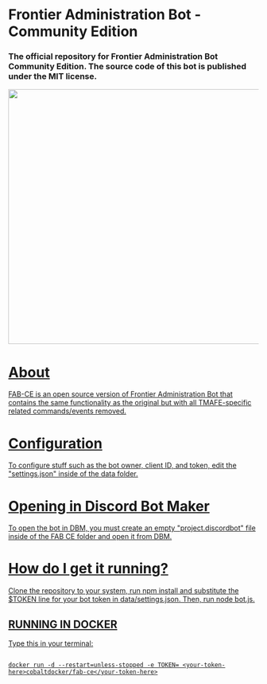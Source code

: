 
#  Frontier Administration Bot - Community Edition

###  The official repository for Frontier Administration Bot Community Edition. The source code of this bot is published under the MIT license.

  

<div align="center">

  

<p><a href="https://github.com/Konnor88/FAB-CE"><img src="https://tmafe.com/images/fabceicon.png" width=512 height=512</a></p>
  

</div>

  

#  About

  

FAB-CE is an open source version of Frontier Administration Bot that contains the same functionality as the original but with all TMAFE-specific related commands/events removed.

  

#  Configuration

  

To configure stuff such as the bot owner, client ID, and token, edit the "settings.json" inside of the data folder.

  

#  Opening in Discord Bot Maker

  

To open the bot in DBM, you must create an empty "project.discordbot" file inside of the FAB CE folder and open it from DBM.

  

#  How do I get it running?

  

Clone the repository to your system, run npm install and substitute the $TOKEN line for your bot token in data/settings.json. Then, run node bot.js.

  

##  RUNNING IN DOCKER

  

Type this in your terminal:

```

docker run -d --restart=unless-stopped -e TOKEN= <your-token-here>cobaltdocker/fab-ce</your-token-here>

```
